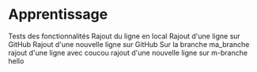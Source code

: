 # Apprentissage
Tests des fonctionnalités
Rajout du ligne en local
Rajout d'une ligne sur GitHub
Rajout d'une nouvelle ligne sur GitHub 
Sur la branche ma_branche rajout d'une ligne avec coucou
rajout d'une nouvelle ligne sur m-branche  hello
